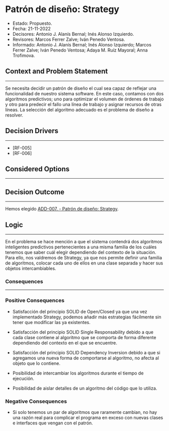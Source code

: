 # Patrón de diseño: Strategy

- Estado: Propuesto.
- Fecha: 21-11-2022
- Decisores: Antonio J. Alanís Bernal; Inés Alonso Izquierdo.
- Revisores: Marcos Ferrer Zalve; Iván Penedo Ventosa.
- Informado: Antonio J. Alanís Bernal; Inés Alonso Izquierdo; Marcos Ferrer Zalve; Iván Penedo Ventosa; Adaya M. Ruíz Mayoral; Anna Trofimova.

## Context and Problem Statement

---
Se necesita decidir un patrón de diseño el cual sea capaz de reflejar una funcionalidad de nuestro sistema software. En este caso, contamos con dos algoritmos predictivos; uno para optimizar el volumen de órdenes de trabajo y otro para predecir el fallo una línea de trabajo y asignar recursos de otras líneas. La selección del algoritmo adecuado es el problema de diseño a resolver.

## Decision Drivers

---
- [RF-005]
- [RF-006]

## Considered Options

---

## Decision Outcome

---
Hemos elegido [ADD-007. - Patrón de diseño: Strategy](./ADD-007.md).

## Logic

---
En el problema se hace mención a que el sistema contendrá dos algoritmos inteligentes predictivos pertenecientes a una misma familia de los cuáles tenemos que saber cuál elegir dependiendo del contexto de la situación. Para ello, nos valdremos de Strategy, ya que nos permite definir una familia de algoritmos, colocar cada uno de ellos en una clase separada y hacer sus objetos intercambiables.

### Consequences

---

### Positive Consequences

- Satisfacción del principio SOLID de Open/Closed ya que una vez implementado Strategy, podemos añadir más estrategias fácilmente sin tener que modificar las ya existentes.

- Satisfacción del principio SOLID Single Responsability debido a que cada clase contiene al algoritmo que se comporta de forma diferente dependiendo del contexto en el que se encuentre.

- Satisfacción del principio SOLID Dependency Inversion debido a que si agregamos una nueva forma de comportarse al algoritmo, no afecta al objeto que lo contiene.

- Posibilidad de intercambiar los algoritmos durante el tiempo de ejecución.

- Posibilidad de aislar detalles de un algoritmo del código que lo utiliza.

### Negative Consequences

- Si solo tenemos un par de algoritmos que raramente cambian, no hay una razón real para complicar el programa en exceso con nuevas clases e interfaces que vengan con el patrón.